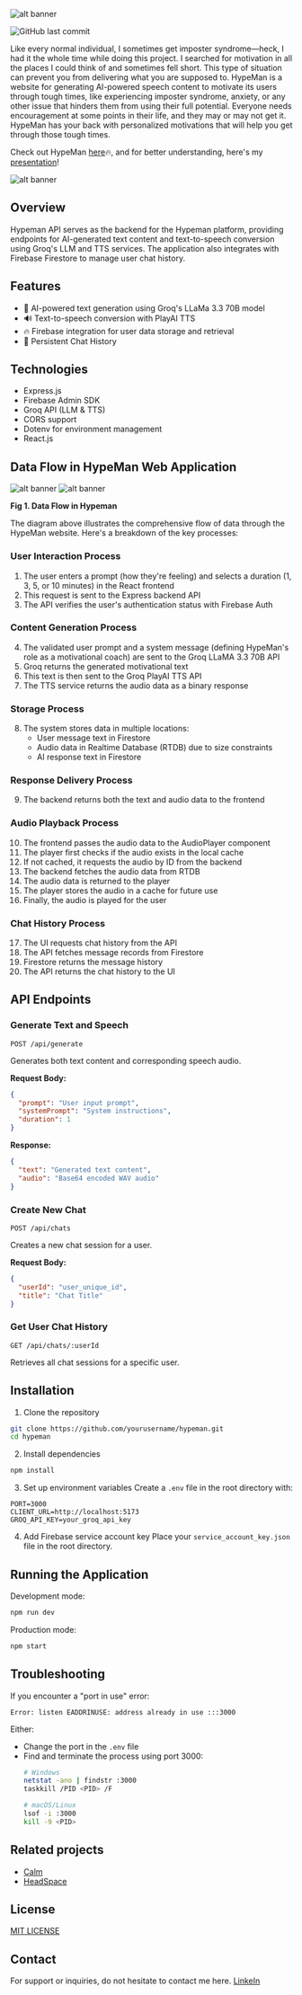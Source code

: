   ![alt banner](HypeMan.png)

  ![GitHub last commit](https://img.shields.io/github/last-commit/N-benitha/Hypeman2)
  
Like every normal individual, I sometimes get imposter syndrome—heck, I had it the whole time while doing this project. I searched for motivation in all the places I could think of and sometimes fell short. This type of situation can prevent you from delivering what you are supposed to. HypeMan is a website for generating AI-powered speech content to motivate its users through tough times, like experiencing imposter syndrome, anxiety, or any other issue that hinders them from using their full potential. Everyone needs encouragement at some points in their life, and they may or may not get it. HypeMan has your back with personalized motivations that will help you get through those tough times.

Check out HypeMan [here](https://hypeman-7678f.web.app/)🔥, and for better understanding, here's my [presentation](https://docs.google.com/presentation/d/1QVEQc0vhS7yAxKn4BVG6OGkUZTPoZ2ZjcVqKjgLiU_w/edit?usp=sharing)!

![alt banner](chat1.png)


## Overview

Hypeman API serves as the backend for the Hypeman platform, providing endpoints for AI-generated text content and text-to-speech conversion using Groq's LLM and TTS services. The application also integrates with Firebase Firestore to manage user chat history.

## Features

- 🤖 AI-powered text generation using Groq's LLaMa 3.3 70B model
- 🔊 Text-to-speech conversion with PlayAI TTS
- 🔥 Firebase integration for user data storage and retrieval
- 📖 Persistent Chat History

## Technologies

- Express.js
- Firebase Admin SDK
- Groq API (LLM & TTS)
- CORS support
- Dotenv for environment management
- React.js

## Data Flow in HypeMan Web Application

![alt banner](flow1.png) ![alt banner](flow2.png)

**Fig 1. Data Flow in Hypeman**

The diagram above illustrates the comprehensive flow of data through the HypeMan website. Here's a breakdown of the key processes:

### User Interaction Process

1. The user enters a prompt (how they're feeling) and selects a duration (1, 3, 5, or 10 minutes) in the React frontend
2. This request is sent to the Express backend API
3. The API verifies the user's authentication status with Firebase Auth

### Content Generation Process

4. The validated user prompt and a system message (defining HypeMan's role as a motivational coach) are sent to the Groq LLaMA 3.3 70B API
5. Groq returns the generated motivational text
6. This text is then sent to the Groq PlayAI TTS API
7. The TTS service returns the audio data as a binary response

### Storage Process

8. The system stores data in multiple locations:
    - User message text in Firestore
    - Audio data in Realtime Database (RTDB) due to size constraints
    - AI response text in Firestore

### Response Delivery Process

9. The backend returns both the text and audio data to the frontend

### Audio Playback Process

10. The frontend passes the audio data to the AudioPlayer component
11. The player first checks if the audio exists in the local cache
12. If not cached, it requests the audio by ID from the backend
13. The backend fetches the audio data from RTDB
14. The audio data is returned to the player
15. The player stores the audio in a cache for future use
16. Finally, the audio is played for the user

### Chat History Process

17. The UI requests chat history from the API
18. The API fetches message records from Firestore
19. Firestore returns the message history
20. The API returns the chat history to the UI

## API Endpoints

### Generate Text and Speech
```
POST /api/generate
```
Generates both text content and corresponding speech audio.

**Request Body:**
```json
{
  "prompt": "User input prompt",
  "systemPrompt": "System instructions",
  "duration": 1 
}
```

**Response:**
```json
{
  "text": "Generated text content",
  "audio": "Base64 encoded WAV audio"
}
```

### Create New Chat
```
POST /api/chats
```
Creates a new chat session for a user.

**Request Body:**
```json
{
  "userId": "user_unique_id",
  "title": "Chat Title" 
}
```

### Get User Chat History
```
GET /api/chats/:userId
```
Retrieves all chat sessions for a specific user.

## Installation

1. Clone the repository
```bash
git clone https://github.com/yourusername/hypeman.git
cd hypeman
```

2. Install dependencies
```bash
npm install
```

3. Set up environment variables
Create a `.env` file in the root directory with:
```
PORT=3000
CLIENT_URL=http://localhost:5173
GROQ_API_KEY=your_groq_api_key
```

4. Add Firebase service account key
Place your `service_account_key.json` file in the root directory.

## Running the Application

Development mode:
```bash
npm run dev
```

Production mode:
```bash
npm start
```

## Troubleshooting

If you encounter a "port in use" error:
```
Error: listen EADDRINUSE: address already in use :::3000
```

Either:
- Change the port in the `.env` file
- Find and terminate the process using port 3000:
  ```bash
  # Windows
  netstat -ano | findstr :3000
  taskkill /PID <PID> /F
  
  # macOS/Linux
  lsof -i :3000
  kill -9 <PID>
  ```

## Related projects

- [Calm](https://www.calm.com/)
- [HeadSpace](https://www.headspace.com/)

## License

[MIT LICENSE](https://github.com/N-benitha/Hypeman2/blob/7ab79c8ef6fd1ab4d8f19649ecf0286f7bd7077a/LICENSE)

## Contact

For support or inquiries, do not hesitate to contact me here.
[LinkeIn](https://www.linkedin.com/in/ngunga-benitha-26b43921b?utm_source=share&utm_campaign=share_via&utm_content=profile&utm_medium=android_app)
